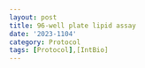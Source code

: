 ```yaml
---
layout: post
title: 96-well plate lipid assay
date: '2023-1104'
category: Protocol
tags: [Protocol],[IntBio]
---
```


